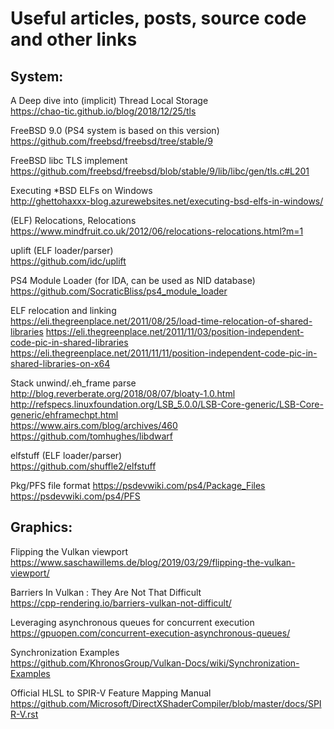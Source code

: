 # Useful articles, posts, source code and other links 

## System:

A Deep dive into (implicit) Thread Local Storage  
https://chao-tic.github.io/blog/2018/12/25/tls

FreeBSD 9.0 (PS4 system is based on this version)  
https://github.com/freebsd/freebsd/tree/stable/9

FreeBSD libc TLS implement  
https://github.com/freebsd/freebsd/blob/stable/9/lib/libc/gen/tls.c#L201

Executing *BSD ELFs on Windows  
http://ghettohaxxx-blog.azurewebsites.net/executing-bsd-elfs-in-windows/

(ELF) Relocations, Relocations  
https://www.mindfruit.co.uk/2012/06/relocations-relocations.html?m=1

uplift (ELF loader/parser)  
https://github.com/idc/uplift

PS4 Module Loader (for IDA, can be used as NID database)  
https://github.com/SocraticBliss/ps4_module_loader

ELF relocation and linking  
https://eli.thegreenplace.net/2011/08/25/load-time-relocation-of-shared-libraries
https://eli.thegreenplace.net/2011/11/03/position-independent-code-pic-in-shared-libraries
https://eli.thegreenplace.net/2011/11/11/position-independent-code-pic-in-shared-libraries-on-x64

Stack unwind/.eh_frame parse  
http://blog.reverberate.org/2018/08/07/bloaty-1.0.html  
http://refspecs.linuxfoundation.org/LSB_5.0.0/LSB-Core-generic/LSB-Core-generic/ehframechpt.html  
https://www.airs.com/blog/archives/460  
https://github.com/tomhughes/libdwarf  

elfstuff (ELF loader/parser)  
https://github.com/shuffle2/elfstuff

Pkg/PFS file format
https://psdevwiki.com/ps4/Package_Files
https://psdevwiki.com/ps4/PFS

## Graphics:
Flipping the Vulkan viewport  
https://www.saschawillems.de/blog/2019/03/29/flipping-the-vulkan-viewport/

Barriers In Vulkan : They Are Not That Difficult  
https://cpp-rendering.io/barriers-vulkan-not-difficult/

Leveraging asynchronous queues for concurrent execution  
https://gpuopen.com/concurrent-execution-asynchronous-queues/

Synchronization Examples  
https://github.com/KhronosGroup/Vulkan-Docs/wiki/Synchronization-Examples

Official HLSL to SPIR-V Feature Mapping Manual  
https://github.com/Microsoft/DirectXShaderCompiler/blob/master/docs/SPIR-V.rst







